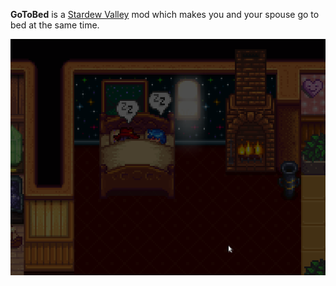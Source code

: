 **GoToBed** is a [Stardew Valley](http://stardewvalley.net/) mod which makes you and your spouse go to bed at the same time.

![GoToBed screenshot](screenshot.png)
